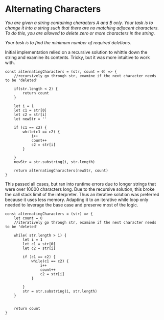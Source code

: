 # Alternating Characters

*You are given a string containing characters A and B only. Your task is to change it into a string such that there are no matching adjacent characters. To do this, you are allowed to delete zero or more characters in the string.*

*Your task is to find the minimum number of required deletions.*

Initial implementation relied on a recursive solution to whittle down the string and examine its contents. Tricky, but it was more intuitive to work with. 

```
const alternatingCharacters = (str, count = 0) => {
    //recursively go through str, examine if the next character needs to be 'deleted' 

    if(str.length < 2) {
        return count 
    }

    let i = 1
    let c1 = str[0]
    let c2 = str[i]
    let newStr = ''

    if (c1 == c2) {
        while(c1 == c2) {
            i++
            count++
            c2 = str[i]
        }
        
    } 
    newStr = str.substring(i, str.length)

    return alternatingCharacters(newStr, count) 
}
```

This passed all cases, but ran into runtime errors due to  longer strings that were over 10000 characters long. Due to the recursive solution, this broke the call stack limit of the interpreter. Thus an iterative solution was preferred because it uses less memory. Adapting it to an iterative while loop only needed to leverage the base case and preserve most of the logic. 

```
const alternatingCharacters = (str) => {
    let count = 0
    //iteratively go through str, examine if the next character needs to be 'deleted' 

    while( str.length > 1) {
        let i = 1
        let c1 = str[0]
        let c2 = str[i]

        if (c1 == c2) {
            while(c1 == c2) {
                i++
                count++
                c2 = str[i]
            }
            
        } 
        str = str.substring(i, str.length)
    }


    return count
}
```